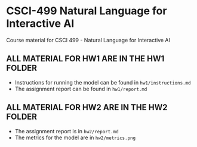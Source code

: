 # CSCI-499 Natural Language for Interactive AI
Course material for CSCI 499 - Natural Language for Interactive AI

## ALL MATERIAL FOR HW1 ARE IN THE HW1 FOLDER
- Instructions for running the model can be found in `hw1/instructions.md`
- The assignment report can be found in `hw1/report.md`

## ALL MATERIAL FOR HW2 ARE IN THE HW2 FOLDER
- The assignment report is in `hw2/report.md`
- The metrics for the model are in `hw2/metrics.png`